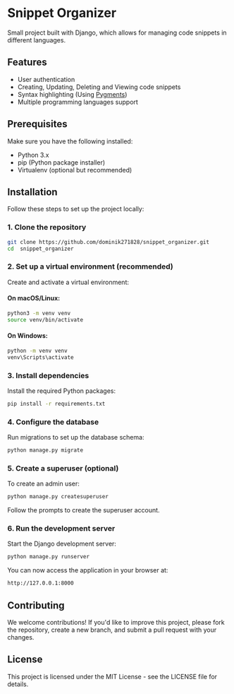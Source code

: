 # Snippet Organizer

Small project built with Django, which allows for managing code snippets in different languages.

## Features

- User authentication
- Creating, Updating, Deleting and Viewing code snippets
- Syntax highlighting (Using [Pygments](https://pygments.org/))
- Multiple programming languages support

## Prerequisites

Make sure you have the following installed:

- Python 3.x
- pip (Python package installer)
- Virtualenv (optional but recommended)

## Installation

Follow these steps to set up the project locally:

### 1. Clone the repository
```bash
git clone https://github.com/dominik271828/snippet_organizer.git
cd  snippet_organizer
``` 

### 2. Set up a virtual environment (recommended)

Create and activate a virtual environment:

#### On macOS/Linux:
```bash
python3 -m venv venv
source venv/bin/activate
```

#### On Windows:
```bash
python -m venv venv
venv\Scripts\activate
``` 

### 3. Install dependencies

Install the required Python packages:
```bash
pip install -r requirements.txt
``` 

### 4. Configure the database

Run migrations to set up the database schema:
```bash
python manage.py migrate
``` 

### 5. Create a superuser (optional)

To create an admin user:
```bash
python manage.py createsuperuser
``` 

Follow the prompts to create the superuser account.

### 6. Run the development server

Start the Django development server:
```bash
python manage.py runserver
``` 

You can now access the application in your browser at:
```bash
http://127.0.0.1:8000
``` 

## Contributing

We welcome contributions! If you'd like to improve this project, please fork the repository, create a new branch, and submit a pull request with your changes.

## License

This project is licensed under the MIT License - see the LICENSE file for details.

